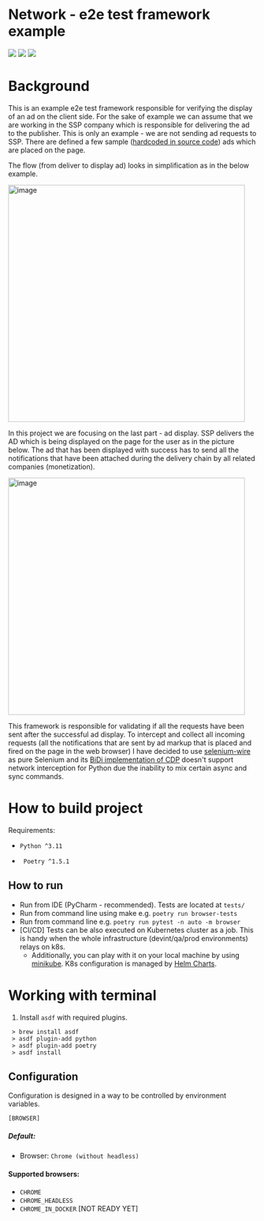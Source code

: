 # Network - e2e test framework example
[<img src="https://img.shields.io/badge/development-CMD-blue">](https://github.com/hubzaj/network/tree/main#working-with-terminal)
[<img src="https://img.shields.io/badge/configuration-OPTIONS-yellow">](https://github.com/hubzaj/network/tree/main#configuration)
[<img src="https://img.shields.io/badge/dockerhub-images-important.svg?logo=Docker">](https://hub.docker.com/r/hubertzajac6/network)

# Background

This is an example e2e test framework responsible for verifying the display of an ad on the client side.
For the sake of example we can assume that we are working in the SSP company which is responsible for delivering the ad to the publisher.
This is only an example - we are not sending ad requests to SSP. There are defined a few sample ([hardcoded in source code](https://github.com/hubzaj/network/blob/bb8d33aa5d96e672eb5df76b67184f58a162ec94/network/banner/default.py#L5)) ads which are placed on the page.

The flow (from deliver to display ad) looks in simplification as in the below example.

<img width="480" alt="image" src="https://github.com/hubzaj/network/assets/89909315/1cb055ec-932b-4b2f-a8b8-ee898fba2aa7">

In this project we are focusing on the last part - ad display. SSP delivers the AD which is being displayed on the page for the user as in the picture below. The ad that has been displayed with success has to send all the notifications that have been attached during the delivery chain by all related companies (monetization).

<img width="480" alt="image" src="https://github.com/hubzaj/network/assets/89909315/2eb2007b-8fbd-4447-8731-e8b4d34a1e86">

This framework is responsible for validating if all the requests have been sent after the successful ad display. To intercept and collect all incoming requests (all the notifications that are sent by ad markup that is placed and fired on the page in the web browser) I have decided to use [selenium-wire](https://github.com/wkeeling/selenium-wire) as pure Selenium and its [BiDi implementation of CDP](https://www.selenium.dev/documentation/webdriver/bidirectional/bidi_api/#network-interception) doesn't support network interception for Python due the inability to mix certain async and sync commands.

# How to build project

Requirements:
-     Python ^3.11
-      Poetry ^1.5.1

## How to run
* Run from IDE (PyCharm - recommended). Tests are located at `tests/`
* Run from command line using make e.g. `poetry run browser-tests`
* Run from command line e.g. `poetry run pytest -n auto -m browser`
* [CI/CD] Tests can be also executed on Kubernetes cluster as a job.
This is handy when the whole infrastructure (devint/qa/prod environments) relays on k8s. 
  * Additionally, you can play with it on your local machine by using [minikube](https://minikube.sigs.k8s.io/docs/start/).
      K8s configuration is managed by [Helm Charts](https://helm.sh/docs/intro/cheatsheet/).

# Working with terminal

1. Install `asdf` with required plugins.
 ```
  > brew install asdf
  > asdf plugin-add python
  > asdf plugin-add poetry
  > asdf install
 ```

## Configuration
Configuration is designed in a way to be controlled by environment variables.

    [BROWSER]

##### Default:
* Browser: `Chrome (without headless)`

#### Supported browsers:
* `CHROME`
* `CHROME_HEADLESS`
* `CHROME_IN_DOCKER` [NOT READY YET]
